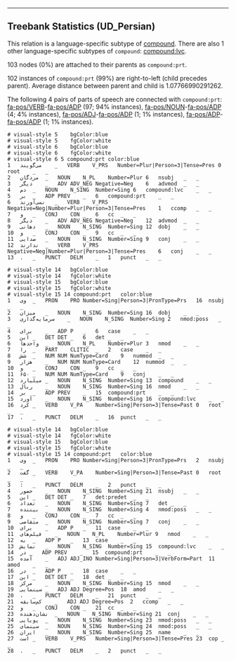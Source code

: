 

--------------------------------------------------------------------------------

## Treebank Statistics (UD_Persian)

This relation is a language-specific subtype of [compound]().
There are also 1 other language-specific subtypes of `compound`: [compound:lvc]().

103 nodes (0%) are attached to their parents as `compound:prt`.

102 instances of `compound:prt` (99%) are right-to-left (child precedes parent).
Average distance between parent and child is 1.07766990291262.

The following 4 pairs of parts of speech are connected with `compound:prt`: [fa-pos/VERB]()-[fa-pos/ADP]() (97; 94% instances), [fa-pos/NOUN]()-[fa-pos/ADP]() (4; 4% instances), [fa-pos/ADJ]()-[fa-pos/ADP]() (1; 1% instances), [fa-pos/ADP]()-[fa-pos/ADP]() (1; 1% instances).


~~~ conllu
# visual-style 5	bgColor:blue
# visual-style 5	fgColor:white
# visual-style 6	bgColor:blue
# visual-style 6	fgColor:white
# visual-style 6 5 compound:prt	color:blue
1	می‌گویند	_	VERB	V_PRS	Number=Plur|Person=3|Tense=Pres	0	root	_	_
2	مردگان	_	NOUN	N_PL	Number=Plur	6	nsubj	_	_
3	دیگر	_	ADV	ADV_NEG	Negative=Neg	6	advmod	_	_
4	دم	_	NOUN	N_SING	Number=Sing	6	compound:lvc	_	_
5	بر	_	ADP	PREV	_	6	compound:prt	_	_
6	نمی‌آورند	_	VERB	V_PRS	Negative=Neg|Number=Plur|Person=3|Tense=Pres	1	ccomp	_	_
7	و	_	CONJ	CON	_	6	cc	_	_
8	دیگر	_	ADV	ADV_NEG	Negative=Neg	12	advmod	_	_
9	دهانی	_	NOUN	N_SING	Number=Sing	12	dobj	_	_
10	و	_	CONJ	CON	_	9	cc	_	_
11	صدایی	_	NOUN	N_SING	Number=Sing	9	conj	_	_
12	ندارند	_	VERB	V_PRS	Negative=Neg|Number=Plur|Person=3|Tense=Pres	6	conj	_	_
13	.	_	PUNCT	DELM	_	1	punct	_	_

~~~


~~~ conllu
# visual-style 14	bgColor:blue
# visual-style 14	fgColor:white
# visual-style 15	bgColor:blue
# visual-style 15	fgColor:white
# visual-style 15 14 compound:prt	color:blue
1	وی	_	PRON	PRO	Number=Sing|Person=3|PronType=Prs	16	nsubj	_	_
2	میزان	_	NOUN	N_SING	Number=Sing	16	dobj	_	_
3	سرمایه‌گذاری	_	NOUN	N_SING	Number=Sing	2	nmod:poss	_	_
4	برای	_	ADP	P	_	6	case	_	_
5	این	_	DET	DET	_	6	det	_	_
6	واحدها	_	NOUN	N_PL	Number=Plur	3	nmod	_	_
7	را	_	PART	CLITIC	_	2	case	_	_
8	شش	_	NUM	NUM	NumType=Card	9	nummod	_	_
9	هزار	_	NUM	NUM	NumType=Card	12	nummod	_	_
10	و	_	CONJ	CON	_	9	cc	_	_
11	۶۵۰	_	NUM	NUM	NumType=Card	9	conj	_	_
12	میلیارد	_	NOUN	N_SING	Number=Sing	13	compound	_	_
13	ریال	_	NOUN	N_SING	Number=Sing	16	nmod	_	_
14	بر	_	ADP	PREV	_	15	compound:prt	_	_
15	آورد	_	NOUN	N_SING	Number=Sing	16	compound:lvc	_	_
16	کرد	_	VERB	V_PA	Number=Sing|Person=3|Tense=Past	0	root	_	_
17	.	_	PUNCT	DELM	_	16	punct	_	_

~~~


~~~ conllu
# visual-style 14	bgColor:blue
# visual-style 14	fgColor:white
# visual-style 15	bgColor:blue
# visual-style 15	fgColor:white
# visual-style 15 14 compound:prt	color:blue
1	وی	_	PRON	PRO	Number=Sing|Person=3|PronType=Prs	2	nsubj	_	_
2	گفت	_	VERB	V_PA	Number=Sing|Person=3|Tense=Past	0	root	_	_
3	:	_	PUNCT	DELM	_	2	punct	_	_
4	حضور	_	NOUN	N_SING	Number=Sing	21	nsubj	_	_
5	این	_	DET	DET	_	7	det:predet	_	_
6	تعداد	_	NOUN	N_SING	Number=Sing	7	det	_	_
7	بیننده	_	NOUN	N_SING	Number=Sing	4	nmod:poss	_	_
8	و	_	CONJ	CON	_	7	cc	_	_
9	متقاضی	_	NOUN	N_SING	Number=Sing	7	conj	_	_
10	برای	_	ADP	P	_	11	case	_	_
11	فیلم‌های	_	NOUN	N_PL	Number=Plur	9	nmod	_	_
12	به	_	ADP	P	_	13	case	_	_
13	نمایش	_	NOUN	N_SING	Number=Sing	15	compound:lvc	_	_
14	در‌	_	ADP	PREV	_	15	compound:prt	_	_
15	آمده	_	ADJ	ADJ_INO	Number=Sing|Person=3|VerbForm=Part	11	amod	_	_
16	در	_	ADP	P	_	18	case	_	_
17	این	_	DET	DET	_	18	det	_	_
18	مرکز	_	NOUN	N_SING	Number=Sing	15	nmod	_	_
19	سینمایی	_	ADJ	ADJ	Degree=Pos	18	amod	_	_
20	،	_	PUNCT	DELM	_	21	punct	_	_
21	کم‌سابقه	_	ADJ	ADJ	Degree=Pos	2	ccomp	_	_
22	و	_	CONJ	CON	_	21	cc	_	_
23	نشان‌دهنده	_	NOUN	N_SING	Number=Sing	21	conj	_	_
24	پویایی	_	NOUN	N_SING	Number=Sing	23	nmod:poss	_	_
25	سینمای	_	NOUN	N_SING	Number=Sing	24	nmod:poss	_	_
26	ایران	_	NOUN	N_SING	Number=Sing	25	name	_	_
27	است	_	VERB	V_PRS	Number=Sing|Person=3|Tense=Pres	23	cop	_	_
28	.	_	PUNCT	DELM	_	2	punct	_	_

~~~


